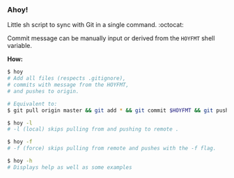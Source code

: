 ### Ahoy!

Little sh script to sync with Git in a single command. :octocat:

Commit message can be manually input or derived from the `HOYFMT` shell variable.

**How:**
```sh
$ hoy 
# Add all files (respects .gitignore), 
# commits with message from the HOYFMT, 
# and pushes to origin.

# Equivalent to:
$ git pull origin master && git add * && git commit $HOYFMT && git push origin master

```	

```sh
$ hoy -l
# -l (local) skips pulling from and pushing to remote .
```

```sh
$ hoy -f
# -f (force) skips pulling from remote and pushes with the -f flag.
```

```sh
$ hoy -h
# Displays help as well as some examples
```
